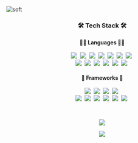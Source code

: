 ![soft](https://capsule-render.vercel.app/api?type=soft&color=gradient&customColorList=1&text=Seungyun%20Baek&fontSize=50&animation=fadeIn&fontColor=FFFFFF)

<h3 align="center">🛠 Tech Stack 🛠</h3>

<h4 align="center">👩‍💻 Languages 👩‍💻</h4>
<p align="center">
    <img src="https://img.shields.io/badge/Python-3776AB?style=for-the-badge&logo=python&logoColor=white"/></a>&nbsp
    <img src="https://img.shields.io/badge/HTML5-E34F26?style=for-the-badge&logo=html5&logoColor=white"/></a>&nbsp
    <img src="https://img.shields.io/badge/CSS3-1572B6?style=for-the-badge&logo=css3&logoColor=white"/></a>&nbsp
    <img src="https://img.shields.io/badge/JavaScript-323330?style=for-the-badge&logo=javascript&logoColor=F7DF1E"/></a>&nbsp
    <img src="https://img.shields.io/badge/C-00599C?style=for-the-badge&logo=c&logoColor=white"/></a>&nbsp
    <img src="https://img.shields.io/badge/C%2B%2B-00599C?style=for-the-badge&logo=c%2B%2B&logoColor=white"/></a>&nbsp
    <img src="https://img.shields.io/badge/scikit_learn-F7931E?style=for-the-badge&logo=scikit-learn&logoColor=white"/></a>&nbsp
    <br>
    <img src="https://img.shields.io/badge/Numpy-777BB4?style=for-the-badge&logo=numpy&logoColor=white"/></a>&nbsp
    <img src="https://img.shields.io/badge/Pandas-2C2D72?style=for-the-badge&logo=pandas&logoColor=white"/></a>&nbsp
    <img src="https://img.shields.io/badge/Plotly-239120?style=for-the-badge&logo=plotly&logoColor=white"/></a>&nbsp
    <img src="https://img.shields.io/badge/LaTeX-47A141?style=for-the-badge&logo=LaTeX&logoColor=white"/></a>&nbsp
    <img src="https://img.shields.io/badge/PyTorch-EE4C2C?style=for-the-badge&logo=PyTorch&logoColor=white"/></a>&nbsp
    <img src="https://img.shields.io/badge/PyTorch Lightning-792EE5?style=for-the-badge&logo=PyTorch Lightning&logoColor=white"/></a>&nbsp
</p>

<h4 align="center">🚀 Frameworks 🚀</h4>
<p align="center">
    <img src="https://img.shields.io/badge/Jupyter-F37626.svg?&style=for-the-badge&logo=Jupyter&logoColor=white"/></a>&nbsp
    <img src="https://img.shields.io/badge/Markdown-000000?style=for-the-badge&logo=markdown&logoColor=white"/></a>&nbsp
    <img src="https://img.shields.io/badge/Shell_Script-121011?style=for-the-badge&logo=gnu-bash&logoColor=white"/></a>&nbsp
    <img src="https://img.shields.io/badge/Django-092E20?style=for-the-badge&logo=django&logoColor=white"/></a>&nbsp
    <br>
    <img src="https://img.shields.io/badge/fastapi-109989?style=for-the-badge&logo=FASTAPI&logoColor=white"/></a>&nbsp
    <img src="https://img.shields.io/badge/Docker-2CA5E0?style=for-the-badge&logo=docker&logoColor=white"/></a>&nbsp
    <img src="https://img.shields.io/badge/conda-342B029.svg?&style=for-the-badge&logo=anaconda&logoColor=white"/></a>&nbsp
    <img src="https://img.shields.io/badge/Git-F05032?style=for-the-badge&logo=git&logoColor=white"/></a>&nbsp
    <img src="https://img.shields.io/badge/Postman-FF6C37?style=for-the-badge&logo=Postman&logoColor=white"/></a>&nbsp
    <img src="https://img.shields.io/badge/Selenium-43B02A?style=for-the-badge&logo=Selenium&logoColor=white"/></a>&nbsp
</p>

<br>

<p align="center"><a href="https://github.com/anuraghazra/github-readme-stats"><img src="https://github-readme-stats.vercel.app/api?username=L0Z1K&count_private=true&show_icons=true&theme=dracula"/></a></p>

<p align="center"><a href="https://hits.seeyoufarm.com"><img src="https://hits.seeyoufarm.com/api/count/incr/badge.svg?url=https%3A%2F%2Fgithub.com%2FL0Z1K&count_bg=%23000000&title_bg=%23070707&icon=teamspeak.svg&icon_color=%23E7E7E7&title=hits&edge_flat=true"/></a></p>
